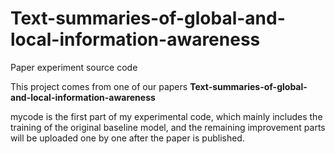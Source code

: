 # Text-summaries-of-global-and-local-information-awareness
Paper experiment source code

This project comes from one of our papers **Text-summaries-of-global-and-local-information-awareness**


mycode is the first part of my experimental code, which mainly includes the training of the original baseline model, and the remaining improvement parts will be uploaded one by one after the paper is published.
